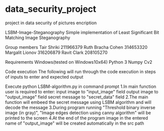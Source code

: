 # data_security_project
project in data security of pictures encription 

LSBM-Image-Steganography
Simple implementation of Least Significant Bit Matching Image Steganography

Group members
Tair Shriki 211966379
Ruth Bracha Cohen 314653320
Margalit Lionov 316206879
Ravit Clark 208105270


Requirements
Windows(tested on Windows10x64)
Python 3
Numpy
Cv2

Code execution
The following will run through the code execution in steps of inputs to enter and expected output

Execute python LSBM-algorithm.py in command prompt
1.In main function user is required to enter:
    input image to "input_image" field
    output image to "output_image" field
    secret message to "secret_data" field
2.The main function will embeed the secret message using LSBM algorithm and will decode the message
3.During program running "Threshold binary inverse image (in gray)", "Image edges detection using canny algorithm"
will be printed to the screen
4.At the end of the program image in the entered name of "output_image" will be created automatically in the src path
